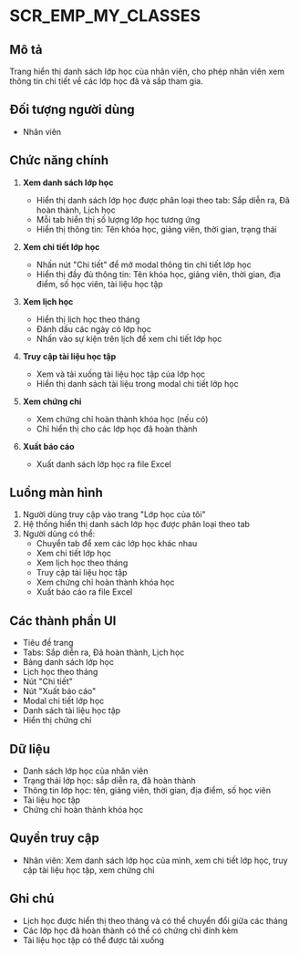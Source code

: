 # SCR_EMP_MY_CLASSES

## Mô tả
Trang hiển thị danh sách lớp học của nhân viên, cho phép nhân viên xem thông tin chi tiết về các lớp học đã và sắp tham gia.

## Đối tượng người dùng
- Nhân viên

## Chức năng chính
1. **Xem danh sách lớp học**
   - Hiển thị danh sách lớp học được phân loại theo tab: Sắp diễn ra, Đã hoàn thành, Lịch học
   - Mỗi tab hiển thị số lượng lớp học tương ứng
   - Hiển thị thông tin: Tên khóa học, giảng viên, thời gian, trạng thái

2. **Xem chi tiết lớp học**
   - Nhấn nút "Chi tiết" để mở modal thông tin chi tiết lớp học
   - Hiển thị đầy đủ thông tin: Tên khóa học, giảng viên, thời gian, địa điểm, số học viên, tài liệu học tập

3. **Xem lịch học**
   - Hiển thị lịch học theo tháng
   - Đánh dấu các ngày có lớp học
   - Nhấn vào sự kiện trên lịch để xem chi tiết lớp học

4. **Truy cập tài liệu học tập**
   - Xem và tải xuống tài liệu học tập của lớp học
   - Hiển thị danh sách tài liệu trong modal chi tiết lớp học

5. **Xem chứng chỉ**
   - Xem chứng chỉ hoàn thành khóa học (nếu có)
   - Chỉ hiển thị cho các lớp học đã hoàn thành

6. **Xuất báo cáo**
   - Xuất danh sách lớp học ra file Excel

## Luồng màn hình
1. Người dùng truy cập vào trang "Lớp học của tôi"
2. Hệ thống hiển thị danh sách lớp học được phân loại theo tab
3. Người dùng có thể:
   - Chuyển tab để xem các lớp học khác nhau
   - Xem chi tiết lớp học
   - Xem lịch học theo tháng
   - Truy cập tài liệu học tập
   - Xem chứng chỉ hoàn thành khóa học
   - Xuất báo cáo ra file Excel

## Các thành phần UI
- Tiêu đề trang
- Tabs: Sắp diễn ra, Đã hoàn thành, Lịch học
- Bảng danh sách lớp học
- Lịch học theo tháng
- Nút "Chi tiết"
- Nút "Xuất báo cáo"
- Modal chi tiết lớp học
- Danh sách tài liệu học tập
- Hiển thị chứng chỉ

## Dữ liệu
- Danh sách lớp học của nhân viên
- Trạng thái lớp học: sắp diễn ra, đã hoàn thành
- Thông tin lớp học: tên, giảng viên, thời gian, địa điểm, số học viên
- Tài liệu học tập
- Chứng chỉ hoàn thành khóa học

## Quyền truy cập
- Nhân viên: Xem danh sách lớp học của mình, xem chi tiết lớp học, truy cập tài liệu học tập, xem chứng chỉ

## Ghi chú
- Lịch học được hiển thị theo tháng và có thể chuyển đổi giữa các tháng
- Các lớp học đã hoàn thành có thể có chứng chỉ đính kèm
- Tài liệu học tập có thể được tải xuống
